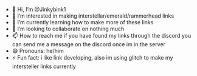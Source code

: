 - 👋 Hi, I’m @Jinkybink1
- 👀 I’m interested in making interstellar/emerald/rammerhead links
- 🌱 I’m currently learning how to make more of these links
- 💞️ I’m looking to collaborate on nothing much
- 📫 How to reach me if you have found my links through the discord you can send me a message on the discord once im in the server
- 😄 Pronouns: he/him
- ⚡ Fun fact: i like link developing, also im using glitch to make my intersteller links currently


<!---
Jinkybink1/Jinkybink1 is a ✨ special ✨ repository because its `README.md` (this file) appears on your GitHub profile.
You can click the Preview link to take a look at your changes.
--->
